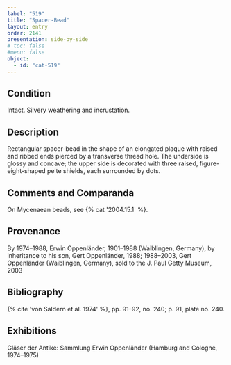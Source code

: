 ```yaml
---
label: "519"
title: "Spacer-Bead"
layout: entry
order: 2141
presentation: side-by-side
# toc: false
#menu: false 
object:
  - id: "cat-519"
---
```


## Condition

Intact. Silvery weathering and incrustation.

## Description

Rectangular spacer-bead in the shape of an elongated plaque with raised and ribbed ends pierced by a transverse thread hole. The underside is glossy and concave; the upper side is decorated with three raised, figure-eight-shaped pelte shields, each surrounded by dots.

## Comments and Comparanda

On Mycenaean beads, see {% cat '2004.15.1' %}.

## Provenance

By 1974–1988, Erwin Oppenländer, 1901–1988 (Waiblingen, Germany), by inheritance to his son, Gert Oppenländer, 1988; 1988–2003, Gert Oppenländer (Waiblingen, Germany), sold to the J. Paul Getty Museum, 2003

## Bibliography

{% cite 'von Saldern et al. 1974' %}, pp. 91–92, no. 240; p. 91, plate no. 240.

## Exhibitions

Gläser der Antike: Sammlung Erwin Oppenländer (Hamburg and Cologne, 1974–1975)